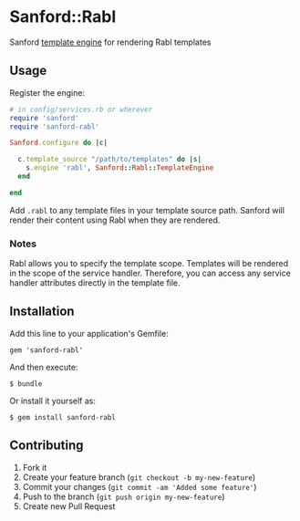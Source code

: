 # Sanford::Rabl

Sanford [template engine](https://github.com/redding/sanford) for rendering Rabl templates

## Usage

Register the engine:

```ruby
# in config/services.rb or wherever
require 'sanford'
require 'sanford-rabl'

Sanford.configure do |c|

  c.template_source "/path/to/templates" do |s|
    s.engine 'rabl', Sanford::Rabl::TemplateEngine
  end

end
```

Add `.rabl` to any template files in your template source path.  Sanford will render their content using Rabl when they are rendered.

### Notes

Rabl allows you to specify the template scope.  Templates will be rendered in the scope of the service handler.  Therefore, you can access any service handler attributes directly in the template file.

## Installation

Add this line to your application's Gemfile:

    gem 'sanford-rabl'

And then execute:

    $ bundle

Or install it yourself as:

    $ gem install sanford-rabl

## Contributing

1. Fork it
2. Create your feature branch (`git checkout -b my-new-feature`)
3. Commit your changes (`git commit -am 'Added some feature'`)
4. Push to the branch (`git push origin my-new-feature`)
5. Create new Pull Request
